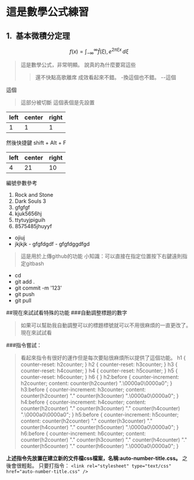 # 這是數學公式練習
## 基本微積分定理
$$
      f(x) = \int_{-\infty}^{\infty}\hat f(\xi),e^{2\pi\xi x}\,d\xi
$$

>這是數學公式，非常明顯。
>說真的為什麼要寫這些
>>還不快點高歌離席
>>成效看起來不錯。
-換這個也不錯。
--這個
>
這個
>這部分被切斷
>這個表個是先設置

|left|center|right|
|---|---|--|
|1|1|1|

然後快捷鍵 shift + Alt + F


| left | center | right |
| ---- | ------ | ----- |
| 4    | 21     | 10    |


編號參數參考
1. Rock and Stone
2.  Dark Souls 3 
3.  gfgfgf
4.  kjuk5656hj
5.  ttytuyjpiguih
6.  8575485jhuyyf
- ojiuj
- jkjkjk
      - gfgfdgdf
      - gfgfdggdfgd


>這是用於上傳github的功能
>小知識：可以直接在指定位置按下右鍵遠則指定gitbash

- cd 
- git add .
- git commit -m '123'
- git push 
- git pull

##現在來試試看特殊的功能
###自動調整標題的數字

>如果可以幫助我自動調整可以的標題標號就可以不用很麻煩的一直更改了。
>現在來試試看
>
>
###指令嘗試：
<style type="text/css">
    h1 { counter-reset: h2counter; }
    h2 { counter-reset: h3counter; }
    h3 { counter-reset: h4counter; }
    h4 { counter-reset: h5counter; }
    h5 { counter-reset: h6counter; }
    h6 { }
    h2:before {
      counter-increment: h2counter;
      content: counter(h2counter) ".\0000a0\0000a0";
    }
    h3:before {
      counter-increment: h3counter;
      content: counter(h2counter) "."
                counter(h3counter) ".\0000a0\0000a0";
    }
    h4:before {
      counter-increment: h4counter;
      content: counter(h2counter) "."
                counter(h3counter) "."
                counter(h4counter) ".\0000a0\0000a0";
    }
    h5:before {
      counter-increment: h5counter;
      content: counter(h2counter) "."
                counter(h3counter) "."
                counter(h4counter) "."
                counter(h5counter) ".\0000a0\0000a0";
    }
    h6:before {
      counter-increment: h6counter;
      content: counter(h2counter) "."
                counter(h3counter) "."
                counter(h4counter) "."
                counter(h5counter) "."
                counter(h6counter) ".\0000a0\0000a0";
    }
</style>

>看起來指令有很好的運作但是每次要貼很麻煩所以提供了這個功能。
>h1 { counter-reset: h2counter; }
h2 { counter-reset: h3counter; }
h3 { counter-reset: h4counter; }
h4 { counter-reset: h5counter; }
h5 { counter-reset: h6counter; }
h6 { }
h2:before {
  counter-increment: h2counter;
  content: counter(h2counter) ".\0000a0\0000a0";
}
h3:before {
  counter-increment: h3counter;
  content: counter(h2counter) "."
            counter(h3counter) ".\0000a0\0000a0";
}
h4:before {
  counter-increment: h4counter;
  content: counter(h2counter) "."
            counter(h3counter) "."
            counter(h4counter) ".\0000a0\0000a0";
}
h5:before {
  counter-increment: h5counter;
  content: counter(h2counter) "."
            counter(h3counter) "."
            counter(h4counter) "."
            counter(h5counter) ".\0000a0\0000a0";
}
h6:before {
  counter-increment: h6counter;
  content: counter(h2counter) "."
            counter(h3counter) "."
            counter(h4counter) "."
            counter(h5counter) "."
            counter(h6counter) ".\0000a0\0000a0";
}


**上述指令先放置在建立新的文件檔css檔案，名稱:auto-number-title.css。**
之後會很輕鬆。
只要打指令：
`<link rel="stylesheet" type="text/css" href="auto-number-title.css" />`
